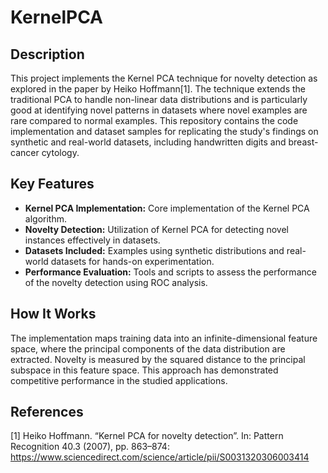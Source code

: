 # KernelPCA

## Description
This project implements the Kernel PCA technique for novelty detection as explored in the paper by Heiko Hoffmann[1]. The technique extends the traditional PCA to handle non-linear data distributions and is particularly good at identifying novel patterns in datasets where novel examples are rare compared to normal examples. This repository contains the code implementation and dataset samples for replicating the study's findings on synthetic and real-world datasets, including handwritten digits and breast-cancer cytology.

## Key Features
* **Kernel PCA Implementation:** Core implementation of the Kernel PCA algorithm.
* **Novelty Detection:** Utilization of Kernel PCA for detecting novel instances effectively in datasets.
* **Datasets Included:** Examples using synthetic distributions and real-world datasets for hands-on experimentation.
* **Performance Evaluation:** Tools and scripts to assess the performance of the novelty detection using ROC analysis.

## How It Works
The implementation maps training data into an infinite-dimensional feature space, where the principal components of the data distribution are extracted. Novelty is measured by the squared distance to the principal subspace in this feature space. This approach has demonstrated competitive performance in the studied applications.

## <a name="ref"> </a> References
[1] Heiko Hoffmann. “Kernel PCA for novelty detection”. In: Pattern Recognition 40.3 (2007), pp. 863–874: https://www.sciencedirect.com/science/article/pii/S0031320306003414

